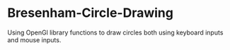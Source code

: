# Bresenham-Circle-Drawing
Using OpenGl library functions to draw circles both using keyboard inputs and mouse inputs.
